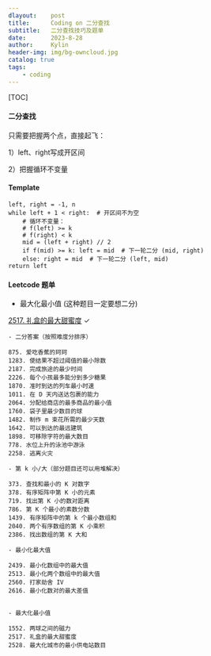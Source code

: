```yaml
---
dlayout:    post
title:      Coding on 二分查找
subtitle:   二分查找技巧及题单
date:       2023-8-28
author:     Kylin
header-img: img/bg-owncloud.jpg
catalog: true
tags:
    - coding
---
```




[TOC]

#### 二分查找

只需要把握两个点，直接起飞：

1）left、right写成开区间

2）把握循环不变量



#### Template

```
left, right = -1, n
while left + 1 < right:  # 开区间不为空
	# 循环不变量：
	# f(left) >= k
	# f(right) < k
	mid = (left + right) // 2
	if f(mid) >= k: left = mid  # 下一轮二分 (mid, right)
	else: right = mid  # 下一轮二分 (left, mid)
return left
```



#### Leetcode 题单







- 最大化最小值 (这种题目一定要想二分)

[2517. 礼盒的最大甜蜜度](https://leetcode.cn/problems/maximum-tastiness-of-candy-basket/) ✓



```
- 二分答案（按照难度分排序）

875. 爱吃香蕉的珂珂
1283. 使结果不超过阈值的最小除数
2187. 完成旅途的最少时间
2226. 每个小孩最多能分到多少糖果
1870. 准时到达的列车最小时速
1011. 在 D 天内送达包裹的能力
2064. 分配给商店的最多商品的最小值
1760. 袋子里最少数目的球
1482. 制作 m 束花所需的最少天数
1642. 可以到达的最远建筑
1898. 可移除字符的最大数目
778. 水位上升的泳池中游泳
2258. 逃离火灾

- 第 k 小/大（部分题目还可以用堆解决）

373. 查找和最小的 K 对数字
378. 有序矩阵中第 K 小的元素
719. 找出第 K 小的数对距离
786. 第 K 个最小的素数分数
1439. 有序矩阵中的第 k 个最小数组和
2040. 两个有序数组的第 K 小乘积
2386. 找出数组的第 K 大和

- 最小化最大值

2439. 最小化数组中的最大值
2513. 最小化两个数组中的最大值
2560. 打家劫舍 IV
2616. 最小化数对的最大差值


- 最大化最小值

1552. 两球之间的磁力
2517. 礼盒的最大甜蜜度
2528. 最大化城市的最小供电站数目
```

